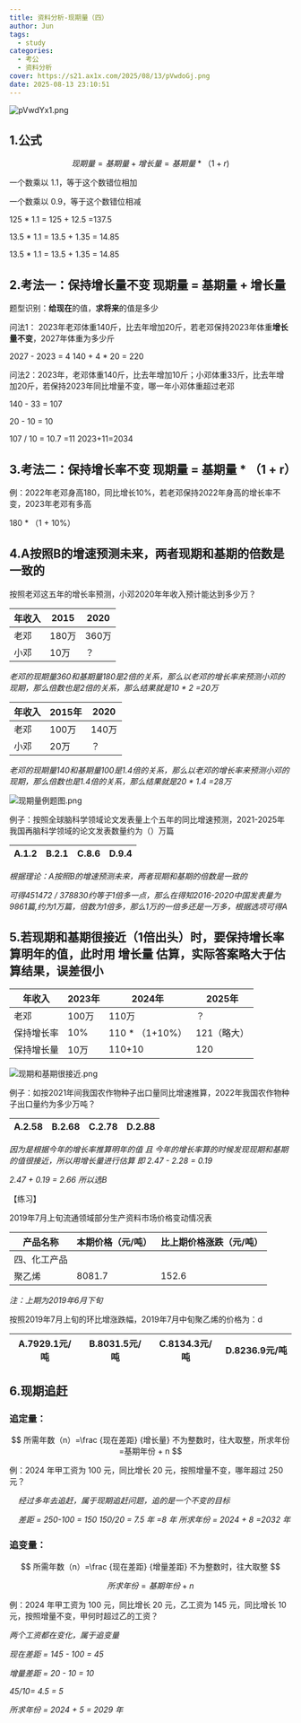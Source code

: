 ```yaml
---
title: 资料分析-现期量（四）
author: Jun
tags:
  - study
categories:
  - 考公
  - 资料分析
cover: https://s21.ax1x.com/2025/08/13/pVwdoGj.png
date: 2025-08-13 23:10:51
---
```



![pVwdYx1.png](https://s21.ax1x.com/2025/08/13/pVwdYx1.png)

## 1.公式

$$
现期量 = 基期量 + 增长量 = 基期量 * （1+r )
$$


一个数乘以 1.1，等于这个数错位相加

一个数乘以 0.9，等于这个数错位相减

125 \* 1.1 = 125 + 12.5 =137.5

13.5 \* 1.1 = 13.5 + 1.35 = 14.85

13.5 \* 1.1 = 13.5 + 1.35 = 14.85



## 2.考法一：**保持增长量不变** 现期量 = 基期量 + 增长量

题型识别：**给现在**的值，**求将来**的值是多少

问法1：	2023年老邓体重140斤，比去年增加20斤，若老邓保持2023年体重**增长量不变**，2027年体重为多少斤

2027 - 2023 = 4  140 + 4 * 20 = 220

问法2：2023年，老邓体重140斤，比去年增加10斤；小邓体重33斤，比去年增加20斤，若保持2023年同比增量不变，哪一年小邓体重超过老邓

140 - 33 = 107

20 - 10 = 10

107 / 10 = 10.7 =11  2023+11=2034

## 3.考法二：保持增长率不变 现期量 = 基期量 * （1 + r）

例：2022年老邓身高180，同比增长10%，若老邓保持2022年身高的增长率不变，2023年老邓有多高

180 * （1 + 10%）







## 4.A按照B的增速预测未来，两者现期和基期的倍数是一致的



按照老邓这五年的增长率预测，小邓2020年年收入预计能达到多少万？

| 年收入 | 2015  | 2020  |
| ------ | ----- | ----- |
| 老邓   | 180万 | 360万 |
| 小邓   | 10万  | ？    |

*老邓的现期量360和基期量180是2倍的关系，那么以老邓的增长率来预测小邓的现期，那么倍数也是2倍的关系，那么结果就是10 * 2 =20万*



| 年收入 | 2015年 | 2020  |
| ------ | ------ | ----- |
| 老邓   | 100万  | 140万 |
| 小邓   | 20万   | ？    |

*老邓的现期量140和基期量100是1.4倍的关系，那么以老邓的增长率来预测小邓的现期，那么倍数也是1.4倍的关系，那么结果就是20 * 1.4 =28万*



![现期量例题图.png](https://preview.cloud.189.cn/image/imageAction?param=42F36E1633157A1EB4BD36241416FCF0DCB02A58AC502759B61DD5E05A53CFC4AABA3A8B0C76B51485566471F36057B681C51C1FFDF11ADFC72EAD3B0060DB02A871B9F96EB8CB3A35EADC723E4FDAE266DBDF120D9DD5F040797F2BE2B21FD66A3F90C263D5084C17B3E095595B7AE73C4653EE)

例子：按照全球脑科学领域论文发表量上个五年的同比增速预测，2021-2025年我国再脑科学领域的论文发表数量约为（）万篇

| A.1.2 | B.2.1 | C.8.6 | D.9.4 |
| ----- | ----- | ----- | ----- |

*根据理论：A按照B的增速预测未来，两者现期和基期的倍数是一致的*

*可得451472 / 378830约等于1倍多一点，那么在得知2016-2020中国发表量为9861篇,约为1万篇，倍数为1倍多，那么1万的一倍多还是一万多，根据选项可得A*





## 5.若现期和基期很接近（1倍出头）时，要保持增长率算明年的值，此时用 增长量 估算，实际答案略大于估算结果，误差很小

| 年收入     | 2023年 | 2024年           | 2025年      |
| ---------- | ------ | ---------------- | ----------- |
| 老邓       | 100万  | 110万            | ？          |
| 保持增长率 | 10%    | 110  * （1+10%） | 121（略大） |
| 保持增长量 | 10万   | 110+10           | 120         |



![现期和基期很接近.png](https://preview.cloud.189.cn/image/imageAction?param=2F7008A69BEA001B0F637C108ED3492E703FA1065F3726673C8500926F490E0DB4D58DCD09FBF4D9CF296F489A5486C891205D71B0EDF2989D9EBFDB270EC58C2B8FDA672A7BA37BE11D2C1ECF637544F215DD7FF9B63765E877A1AB6251DA612E3AAD4BCA170B07AF997E36B6BE8CC6C08D34B8)

例子：如按2021年间我国农作物种子出口量同比增速推算，2022年我国农作物种子出口量约为多少万吨？

| A.2.58 | B.2.68 | C.2.78 | D.2.88 |
| ------ | ------ | ------ | ------ |

*因为是根据今年的增长率推算明年的值 且 今年的增长率算的时候发现现期和基期的值很接近，所以用增长量进行估算 即 2.47 - 2.28 = 0.19*

*2.47 + 0.19 = 2.66 所以选B*

【练习】

2019年7月上旬流通领域部分生产资料市场价格变动情况表

| 产品名称     | 本期价格（元/吨） | 比上期价格涨跌（元/吨） |
| ------------ | ----------------- | ----------------------- |
| 四、化工产品 |                   |                         |
| 聚乙烯       | 8081.7            | 152.6                   |

*注：上期为2019年6月下旬*

按照2019年7月上旬的环比增涨跌幅，2019年7月中旬聚乙烯的价格为：d

| A.7929.1元/吨 | B.8031.5元/吨 | C.8134.3元/吨 | D.8236.9元/吨 |
| ------------- | ------------- | ------------- | ------------- |





## 6.现期追赶

### 追定量：

$$
所需年数（n）=\frac {现在差距} {增长量} 不为整数时，往大取整，所求年份=基期年份 + n
$$

例：2024 年甲工资为 100 元，同比增长 20 元，按照增量不变，哪年超过 250 元？

&nbsp;&nbsp;&nbsp;&nbsp;*经过多年去追赶，属于现期追赶问题，追的是一个不变的目标*

&nbsp;&nbsp;&nbsp;&nbsp;*差距 = 250-100 = 150   150/20 = 7.5 年 =8 年 所求年份 = 2024 + 8 =2032 年*

### 追变量：

$$
所需年数（n）=\frac {现在差距} {增量差距} 不为整数时，往大取整
$$

$$
所求年份 = 基期年份 + n
$$

例：2024 年甲工资为 100 元，同比增长 20 元，乙工资为 145 元，同比增长 10 元，按照增量不变，甲何时超过乙的工资？

*两个工资都在变化，属于追变量*

*现在差距 = 145 - 100 = 45*

*增量差距 = 20 - 10 = 10*

*45/10= 4.5 = 5*

*所求年份 = 2024 + 5 = 2029 年*

